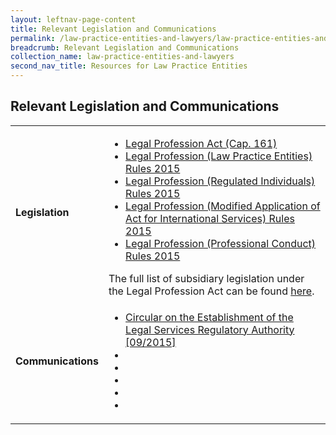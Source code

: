 ```yaml
---
layout: leftnav-page-content
title: Relevant Legislation and Communications
permalink: /law-practice-entities-and-lawyers/law-practice-entities-and-lawyers/relevant-legislation-and-communications/
breadcrumb: Relevant Legislation and Communications
collection_name: law-practice-entities-and-lawyers
second_nav_title: Resources for Law Practice Entities
---
```


Relevant Legislation and Communications
---

<table>
  <tr>
    <td><b>Legislation</b></td>
    <td>
      <ul>
        <li><a href="https://sso.agc.gov.sg/Act/LPA1966" target="_blank">Legal Profession Act (Cap. 161)</a></li>
        <li><a href="https://sso.agc.gov.sg/SL/LPA1966-S699-2015#pr59-" target="_blank">Legal Profession (Law Practice Entities) Rules 2015</a></li>
        <li><a href="https://sso.agc.gov.sg/SL/LPA1966-S701-2015?DocDate=20170914" target="_blank">Legal Profession (Regulated Individuals) Rules 2015</a></li>
        <li><a href="https://sso.agc.gov.sg/SL/LPA1966-S700-2015?DocDate=20151201" target="_blank">Legal Profession (Modified Application of Act for International Services) Rules 2015</a></li>
        <li><a href="https://sso.agc.gov.sg/SL/LPA1966-S706-2015?DocDate=20180209" target="_blank">Legal Profession (Professional Conduct) Rules 2015</a></li>
      </ul>
      The full list of subsidiary legislation under the Legal Profession Act can be found <a href="https://sso.agc.gov.sg/Act/LPA1966?ViewType=Sl" target="_blank">here</a>.
    </td>
  </tr>
  <tr>
    <td><b>Communications</b></td>
    <td>
      <ul>
        <li><a href="/news/announcements/circular-on-the-establishment-of-the-legal-service-regu/">Circular on the Establishment of the Legal Services Regulatory Authority [09/2015]</a></li>
        <li><a href=""></a></li>
        <li><a href="" target="_blank"></a></li>
        <li><a href="" target="_blank"></a></li>
        <li><a href=""></a></li>
        <li><a href="" target="_blank"></a></li>
      </ul>
    </td>
  </tr>
</table>
